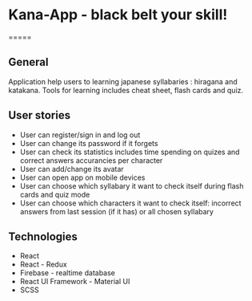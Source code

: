 # Kana-App - black belt your skill!

=====

## General

Application help users to learning japanese syllabaries : hiragana and katakana. Tools for learning includes cheat sheet, flash cards and quiz.

## User stories

- User can register/sign in and log out
- User can change its password if it forgets
- User can check its statistics includes time spending on quizes and correct answers accurancies per character
- User can add/change its avatar
- User can open app on mobile devices
- User can choose which syllabary it want to check itself during flash cards and quiz mode
- User can choose which characters it want to check itself: incorrect answers from last session (if it has) or all chosen syllabary

## Technologies

- React
- React - Redux
- Firebase - realtime database
- React UI Framework - Material UI
- SCSS
